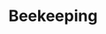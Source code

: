 ---
layout: list
title: Beekeeping
slug: bee
menu: true
submenu: true
order: 8
description: >
  Related to the Beekeeping
---